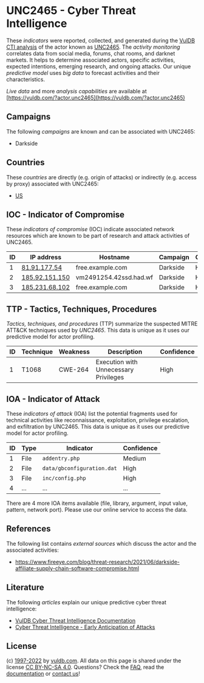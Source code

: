 # UNC2465 - Cyber Threat Intelligence

These _indicators_ were reported, collected, and generated during the [VulDB CTI analysis](https://vuldb.com/?kb.cti) of the actor known as [UNC2465](https://vuldb.com/?actor.unc2465). The _activity monitoring_ correlates data from social media, forums, chat rooms, and darknet markets. It helps to determine associated actors, specific activities, expected intentions, emerging research, and ongoing attacks. Our unique _predictive model_ uses _big data_ to forecast activities and their characteristics.

_Live data_ and more _analysis capabilities_ are available at [https://vuldb.com/?actor.unc2465](https://vuldb.com/?actor.unc2465)

## Campaigns

The following _campaigns_ are known and can be associated with UNC2465:

* Darkside

## Countries

These _countries_ are directly (e.g. origin of attacks) or indirectly (e.g. access by proxy) associated with UNC2465:

* [US](https://vuldb.com/?country.us)

## IOC - Indicator of Compromise

These _indicators of compromise_ (IOC) indicate associated network resources which are known to be part of research and attack activities of UNC2465.

ID | IP address | Hostname | Campaign | Confidence
-- | ---------- | -------- | -------- | ----------
1 | [81.91.177.54](https://vuldb.com/?ip.81.91.177.54) | free.example.com | Darkside | High
2 | [185.92.151.150](https://vuldb.com/?ip.185.92.151.150) | vm2491254.42ssd.had.wf | Darkside | High
3 | [185.231.68.102](https://vuldb.com/?ip.185.231.68.102) | free.example.com | Darkside | High

## TTP - Tactics, Techniques, Procedures

_Tactics, techniques, and procedures_ (TTP) summarize the suspected MITRE ATT&CK techniques used by _UNC2465_. This data is unique as it uses our predictive model for actor profiling.

ID | Technique | Weakness | Description | Confidence
-- | --------- | -------- | ----------- | ----------
1 | T1068 | CWE-264 | Execution with Unnecessary Privileges | High

## IOA - Indicator of Attack

These _indicators of attack_ (IOA) list the potential fragments used for technical activities like reconnaissance, exploitation, privilege escalation, and exfiltration by UNC2465. This data is unique as it uses our predictive model for actor profiling.

ID | Type | Indicator | Confidence
-- | ---- | --------- | ----------
1 | File | `addentry.php` | Medium
2 | File | `data/gbconfiguration.dat` | High
3 | File | `inc/config.php` | High
4 | ... | ... | ...

There are 4 more IOA items available (file, library, argument, input value, pattern, network port). Please use our online service to access the data.

## References

The following list contains _external sources_ which discuss the actor and the associated activities:

* https://www.fireeye.com/blog/threat-research/2021/06/darkside-affiliate-supply-chain-software-compromise.html

## Literature

The following _articles_ explain our unique predictive cyber threat intelligence:

* [VulDB Cyber Threat Intelligence Documentation](https://vuldb.com/?kb.cti)
* [Cyber Threat Intelligence - Early Anticipation of Attacks](https://www.scip.ch/en/?labs.20201022)

## License

(c) [1997-2022](https://vuldb.com/?kb.changelog) by [vuldb.com](https://vuldb.com/?kb.about). All data on this page is shared under the license [CC BY-NC-SA 4.0](https://creativecommons.org/licenses/by-nc-sa/4.0/). Questions? Check the [FAQ](https://vuldb.com/?kb.faq), read the [documentation](https://vuldb.com/?kb) or [contact us](https://vuldb.com/?contact)!
